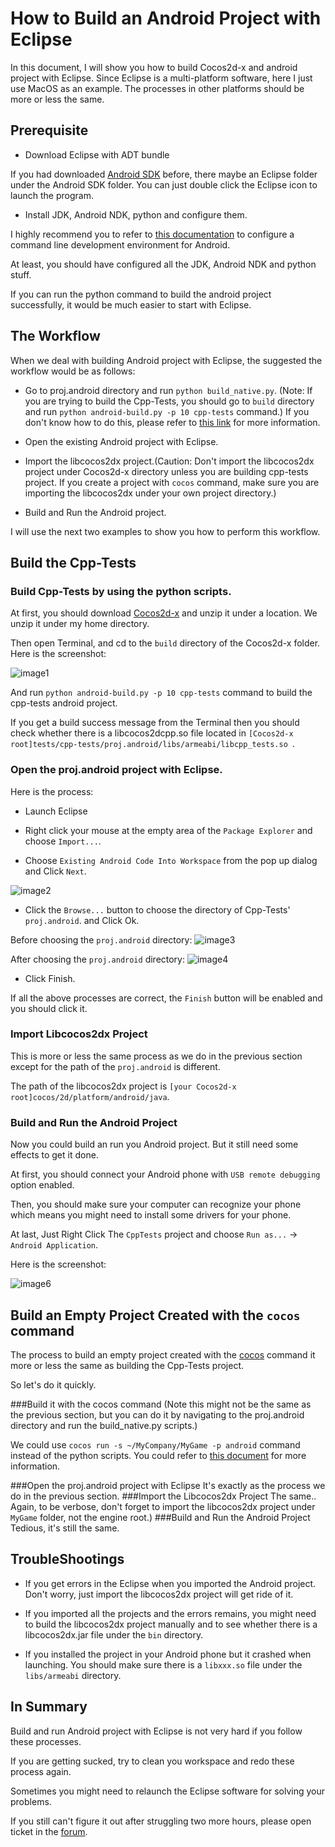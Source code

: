 # How to Build an Android Project with Eclipse

In this document, I will show you how to build Cocos2d-x and android project with Eclipse. Since Eclipse is a multi-platform software, here I just use MacOS as an example.
The processes in other platforms should be more or less the same.

## Prerequisite

- Download Eclipse with ADT bundle

If you had downloaded [Android SDK](https://developer.android.com/sdk/index.html?hl=sk) before,  there maybe an Eclipse folder under the Android SDK folder.
You can just double click the Eclipse icon to launch the program.

- Install JDK, Android NDK, python and configure them.

I highly recommend you to refer to [this documentation](https://github.com/cocos2d/cocos-docs/blob/master/manual/framework/native/getting-started/v3.0/how-to-run-cpp-tests-on-android/en.md) to configure a command line development environment for Android.

At least, you should have configured all the JDK, Android NDK and python stuff.

If you can run the python command to build the android project successfully, it would be much easier to start with Eclipse.


## The Workflow

When we deal with building Android project with Eclipse, the suggested the workflow would be as follows:

- Go to proj.android directory and run `python build_native.py`. (Note: If you are trying to build the Cpp-Tests, you should go to `build` directory and run `python android-build.py -p 10 cpp-tests`
command.) If you don't know how to do this, please refer to [this link](https://github.com/cocos2d/cocos-docs/blob/master/manual/framework/native/getting-started/v3.0/how-to-run-cpp-tests-on-android/en.md) for more information.


- Open the existing Android project with Eclipse.

- Import the libcocos2dx project.(Caution: Don't import the libcocos2dx project under Cocos2d-x directory unless you are building cpp-tests project. If you create a project with `cocos` command, make sure you are importing the libcocos2dx under your own project directory.)

- Build and Run the Android project.

I will use the next two examples to show you how to perform this workflow.

## Build the Cpp-Tests

### Build Cpp-Tests by using the python scripts.

At first, you should download [Cocos2d-x](http://www.cocos2d-x.org/download) and unzip it under a location. We unzip it under my home directory.

Then open Terminal, and cd to the `build` directory of the Cocos2d-x folder. Here is the screenshot:

![image1](./res/image1.png)

And run `python android-build.py -p 10 cpp-tests` command to build the cpp-tests android project. 

If you get a build success message from the Terminal then you should check whether there is a libcocos2dcpp.so file located
in `[Cocos2d-x root]tests/cpp-tests/proj.android/libs/armeabi/libcpp_tests.so `.

### Open the proj.android project with Eclipse.

Here is the process:

- Launch Eclipse

- Right click your mouse at the empty area of the `Package Explorer` and choose `Import...`. 

- Choose `Existing Android Code Into Workspace` from the pop up dialog and Click `Next`.

![image2](./res/image2.png)

- Click the `Browse...` button to choose the directory of Cpp-Tests' `proj.android`. and Click Ok.

Before choosing the `proj.android` directory:
![image3](./res/image3.png)


After choosing the `proj.android` directory:
![image4](./res/image4.png)

- Click Finish.

If all the above processes are correct, the `Finish` button will be enabled and you should click it.






### Import Libcocos2dx Project
This is more or less the same process as we do in the previous section except for the path of the `proj.android` is different.

The path of the libcocos2dx project is `[your Cocos2d-x root]cocos/2d/platform/android/java`. 


### Build and Run the Android Project
Now you could build an run you Android project. But it still need some effects to get it done.

At first, you should connect your Android phone with `USB remote debugging` option enabled.

Then, you should make sure your computer can recognize your phone which means you might need to install some drivers for your phone.

At last, Just Right Click The `CppTests` project and choose `Run as...` -> `Android Application`.

Here is the screenshot:

![image6](./res/image6.png)

## Build an Empty Project Created with the `cocos` command
The process to build an empty project created with the [cocos](https://github.com/cocos2d/cocos-docs/blob/master/manual/framework/native/getting-started/v3.0/how-to-start-a-new-game/en.md) command it more or less the same as building the Cpp-Tests project.

So let's do it quickly.

###Build it with the cocos command 
(Note this might not be the same as the previous section, but you can do it by navigating to the proj.android directory and run the build_native.py scripts.)

We could use `cocos run -s ~/MyCompany/MyGame -p android` command instead of the python scripts.  You could refer to [this document](https://github.com/cocos2d/cocos-docs/blob/master/manual/framework/native/getting-started/v3.0/how-to-start-a-new-game/en.md) for more information.

###Open the proj.android project with Eclipse
It's exactly as the process we do in the previous section.
###Import the Libcocos2dx Project
The same.. Again, to be verbose, don't forget to import the libcocos2dx project under `MyGame` folder, not the engine root.)
###Build and Run the Android Project
Tedious, it's still the same. 

## TroubleShootings
- If you get errors in the Eclipse when you imported the Android project. Don't worry, just import the libcocos2dx project will get ride of it.

- If you imported all the projects and the errors remains, you might need to build the libcocos2dx project manually and to see whether there is a libcocos2dx.jar file under the `bin` directory.

- If you installed the project in your Android phone but it crashed when launching. You should make sure there is a `libxxx.so` file under the `libs/armeabi` directory.

## In Summary
Build and run Android project with Eclipse is not very hard if you follow these processes. 

If you are getting sucked, try to clean you workspace and redo these process again.

Sometimes you might need to relaunch the Eclipse software for solving your problems.

If you still can't figure it out after struggling two more hours, please open ticket in the [forum](http://www.cocos2d-x.org/forums/6).
